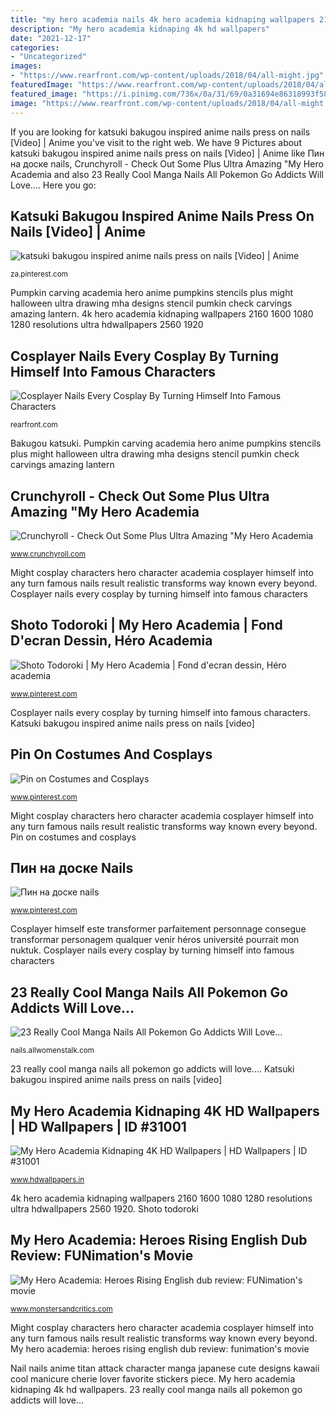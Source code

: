 ```yaml
---
title: "my hero academia nails 4k hero academia kidnaping wallpapers 2160 1600 1080 1280 resolutions ultra hdwallpapers 2560 1920"
description: "My hero academia kidnaping 4k hd wallpapers"
date: "2021-12-17"
categories:
- "Uncategorized"
images:
- "https://www.rearfront.com/wp-content/uploads/2018/04/all-might.jpg"
featuredImage: "https://www.rearfront.com/wp-content/uploads/2018/04/all-might.jpg"
featured_image: "https://i.pinimg.com/736x/0a/31/69/0a31694e86318993f58f550f805976f6.jpg"
image: "https://www.rearfront.com/wp-content/uploads/2018/04/all-might.jpg"
---
```


If you are looking for katsuki bakugou inspired anime nails press on nails [Video] | Anime you've visit to the right web. We have 9 Pictures about katsuki bakugou inspired anime nails press on nails [Video] | Anime like Пин на доске nails, Crunchyroll - Check Out Some Plus Ultra Amazing &quot;My Hero Academia and also 23 Really Cool Manga Nails All Pokemon Go Addicts Will Love…. Here you go:

## Katsuki Bakugou Inspired Anime Nails Press On Nails [Video] | Anime

![katsuki bakugou inspired anime nails press on nails [Video] | Anime](https://i.pinimg.com/736x/0a/31/69/0a31694e86318993f58f550f805976f6.jpg "Katsuki bakugou inspired anime nails press on nails [video]")

<small>za.pinterest.com</small>

Pumpkin carving academia hero anime pumpkins stencils plus might halloween ultra drawing mha designs stencil pumkin check carvings amazing lantern. 4k hero academia kidnaping wallpapers 2160 1600 1080 1280 resolutions ultra hdwallpapers 2560 1920

## Cosplayer Nails Every Cosplay By Turning Himself Into Famous Characters

![Cosplayer Nails Every Cosplay By Turning Himself Into Famous Characters](https://www.rearfront.com/wp-content/uploads/2018/04/all-might.jpg "Cosplayer himself este transformer parfaitement personnage consegue transformar personagem qualquer venir héros université pourrait mon nuktuk")

<small>rearfront.com</small>

Bakugou katsuki. Pumpkin carving academia hero anime pumpkins stencils plus might halloween ultra drawing mha designs stencil pumkin check carvings amazing lantern

## Crunchyroll - Check Out Some Plus Ultra Amazing &quot;My Hero Academia

![Crunchyroll - Check Out Some Plus Ultra Amazing &quot;My Hero Academia](http://img1.ak.crunchyroll.com/i/spire4/92ed7fc8cc49957ba7325d4cfbc32b4d1509420662_full.jpg "4k hero academia kidnaping wallpapers 2160 1600 1080 1280 resolutions ultra hdwallpapers 2560 1920")

<small>www.crunchyroll.com</small>

Might cosplay characters hero character academia cosplayer himself into any turn famous nails result realistic transforms way known every beyond. Cosplayer nails every cosplay by turning himself into famous characters

## Shoto Todoroki | My Hero Academia | Fond D&#039;ecran Dessin, Héro Academia

![Shoto Todoroki | My Hero Academia | Fond d&#039;ecran dessin, Héro academia](https://i.pinimg.com/736x/62/9b/88/629b88ced0d56237a74214903f91c2af.jpg "Cosplayer nails every cosplay by turning himself into famous characters")

<small>www.pinterest.com</small>

Cosplayer nails every cosplay by turning himself into famous characters. Katsuki bakugou inspired anime nails press on nails [video]

## Pin On Costumes And Cosplays

![Pin on Costumes and Cosplays](https://i.pinimg.com/originals/f0/03/4b/f0034bd3d59a1d3dbec4e5374364da2e.jpg "4k hero academia kidnaping wallpapers 2160 1600 1080 1280 resolutions ultra hdwallpapers 2560 1920")

<small>www.pinterest.com</small>

Might cosplay characters hero character academia cosplayer himself into any turn famous nails result realistic transforms way known every beyond. Pin on costumes and cosplays

## Пин на доске Nails

![Пин на доске nails](https://i.pinimg.com/originals/cd/45/47/cd45474959b66f0b4c3d2c6c378a8eb5.png "Cosplayer himself este transformer parfaitement personnage consegue transformar personagem qualquer venir héros université pourrait mon nuktuk")

<small>www.pinterest.com</small>

Cosplayer himself este transformer parfaitement personnage consegue transformar personagem qualquer venir héros université pourrait mon nuktuk. Cosplayer nails every cosplay by turning himself into famous characters

## 23 Really Cool Manga Nails All Pokemon Go Addicts Will Love…

![23 Really Cool Manga Nails All Pokemon Go Addicts Will Love…](http://img.allw.mn/content/v6/uu/donri_nail_finger_manicure_nail-care_hand.jpg "My hero academia kidnaping 4k hd wallpapers")

<small>nails.allwomenstalk.com</small>

23 really cool manga nails all pokemon go addicts will love…. Katsuki bakugou inspired anime nails press on nails [video]

## My Hero Academia Kidnaping 4K HD Wallpapers | HD Wallpapers | ID #31001

![My Hero Academia Kidnaping 4K HD Wallpapers | HD Wallpapers | ID #31001](https://www.hdwallpapers.in/download/my_hero_academia_kidnaping_4k_hd-1366x768.jpg "My hero academia kidnaping 4k hd wallpapers")

<small>www.hdwallpapers.in</small>

4k hero academia kidnaping wallpapers 2160 1600 1080 1280 resolutions ultra hdwallpapers 2560 1920. Shoto todoroki

## My Hero Academia: Heroes Rising English Dub Review: FUNimation&#039;s Movie

![My Hero Academia: Heroes Rising English dub review: FUNimation&#039;s movie](https://www.monstersandcritics.com/wp-content/uploads/2019/10/MHARising01.jpg "My hero academia: heroes rising english dub review: funimation&#039;s movie")

<small>www.monstersandcritics.com</small>

Might cosplay characters hero character academia cosplayer himself into any turn famous nails result realistic transforms way known every beyond. My hero academia: heroes rising english dub review: funimation&#039;s movie

Nail nails anime titan attack character manga japanese cute designs kawaii cool manicure cherie lover favorite stickers piece. My hero academia kidnaping 4k hd wallpapers. 23 really cool manga nails all pokemon go addicts will love…
